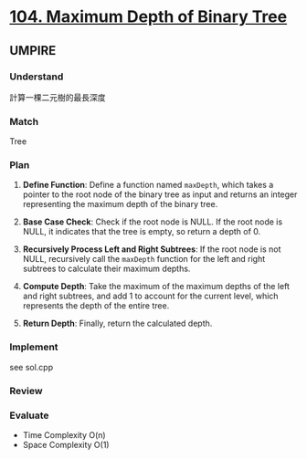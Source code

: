 # [104. Maximum Depth of Binary Tree](https://leetcode.com/problems/maximum-depth-of-binary-tree/description/)

## UMPIRE
### Understand
計算一棵二元樹的最長深度
### Match 
Tree
### Plan
1. **Define Function**: Define a function named `maxDepth`, which takes a pointer to the root node of the binary tree as input and returns an integer representing the maximum depth of the binary tree.

2. **Base Case Check**: Check if the root node is NULL. If the root node is NULL, it indicates that the tree is empty, so return a depth of 0.

3. **Recursively Process Left and Right Subtrees**: If the root node is not NULL, recursively call the `maxDepth` function for the left and right subtrees to calculate their maximum depths.

4. **Compute Depth**: Take the maximum of the maximum depths of the left and right subtrees, and add 1 to account for the current level, which represents the depth of the entire tree.

5. **Return Depth**: Finally, return the calculated depth.
### Implement
see sol.cpp
### Review 

### Evaluate
* Time Complexity O(n)
* Space Complexity O(1)